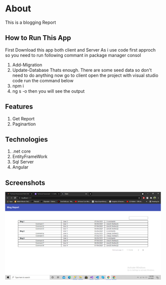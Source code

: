 # About
This is a blogging Report

## How to Run This App
First Download this app both client and Server
As i use code first approch so you need to run following commant in package manager consol
1) Add-Migration
2) Update-Database
Thats enough. There are some seed data so don't need to do anything
now go to client open the project with visual studio code
run the command below
1) npm i
2) ng s -o
then you will see the output

## Features
1. Get Report
2. Paginartion

## Technologies
1. .net core
2. EntityFrameWork
3. Sql Server
4. Angular

## Screenshots
![Test Image 1](https://github.com/Piasuddin/MindForkInterView/blob/master/Screenshot%20(45).png)

